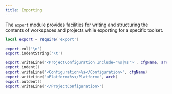 ```yaml
---
title: Exporting
---
```


The `export` module provides facilities for writing and structuring the contents of workspaces and projects while exporting for a specific toolset.

```lua
local export = require('export')

export.eol('\n')
export.indentString('\t')

export.writeLine('<ProjectConfiguration Include="%s|%s">', cfgName, arch)
export.indent()
export.writeLine('<Configuration>%s</Configuration>', cfgName)
export.writeLine('<Platform>%s</Platform>', arch)
export.outdent()
export.writeLine('</ProjectConfiguration>')
```
